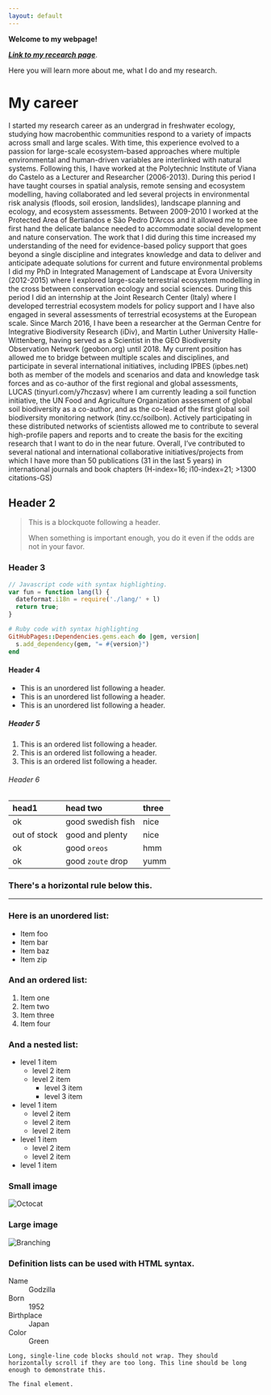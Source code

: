 ```yaml
---
layout: default
---
```


**Welcome to my webpage!**

[***Link to my recearch page***](./another-page.html).

Here you will learn more about me, what I do and my research.

# My career

  I started my research career as an undergrad in freshwater ecology, studying how macrobenthic communities respond to a variety of impacts across small and large scales. With time, this experience evolved to a passion for large-scale ecosystem-based approaches where multiple environmental and human-driven variables are interlinked with natural systems. Following this, I have worked at the Polytechnic Institute of Viana do Castelo as a Lecturer and Researcher (2006-2013). During this period I have taught courses in spatial analysis, remote sensing and ecosystem modelling, having collaborated and led several projects in environmental risk analysis (floods, soil erosion, landslides), landscape planning and ecology, and ecosystem assessments. Between 2009-2010 I worked at the Protected Area of Bertiandos e São Pedro D’Arcos and it allowed me to see first hand the delicate balance needed to accommodate social development and nature conservation. The work that I did during this time increased my understanding of the need for evidence-based policy support that goes beyond a single discipline and integrates knowledge and data to deliver and anticipate adequate solutions for current and future environmental problems I did my PhD in Integrated Management of Landscape at Évora University (2012-2015) where I explored large-scale terrestrial ecosystem modelling in the cross between conservation ecology and social sciences. During this period I did an internship at the Joint Research Center (Italy) where I developed terrestrial ecosystem models for policy support and I have also engaged in several assessments of terrestrial ecosystems at the European scale. Since March 2016, I have been a researcher at the German Centre for Integrative Biodiversity Research (iDiv), and Martin Luther University Halle-Wittenberg, having served as a Scientist in the GEO Biodiversity Observation Network (geobon.org) until 2018. My current position has allowed me to bridge between multiple scales and disciplines, and participate in several international initiatives, including IPBES (ipbes.net) both as member of the models and scenarios and data and knowledge task forces and as co-author of the first regional and global assessments, LUCAS (tinyurl.com/y7hczasv) where I am currently leading a soil function initiative, the UN Food and Agriculture Organization assessment of global soil biodiversity as a co-author, and as the co-lead of the first global soil biodiversity monitoring network (tiny.cc/soilbon). Actively participating in these distributed networks of scientists allowed me to contribute to several high-profile papers and reports and to create the basis for the exciting research that I want to do in the near future. Overall, I’ve contributed to several national and international collaborative initiatives/projects from which I have more than 50 publications (31 in the last 5 years) in international journals and book chapters (H-index=16; i10-index=21; >1300 citations-GS) 

## Header 2

> This is a blockquote following a header.
>
> When something is important enough, you do it even if the odds are not in your favor.

### Header 3

```js
// Javascript code with syntax highlighting.
var fun = function lang(l) {
  dateformat.i18n = require('./lang/' + l)
  return true;
}
```

```ruby
# Ruby code with syntax highlighting
GitHubPages::Dependencies.gems.each do |gem, version|
  s.add_dependency(gem, "= #{version}")
end
```

#### Header 4

*   This is an unordered list following a header.
*   This is an unordered list following a header.
*   This is an unordered list following a header.

##### Header 5

1.  This is an ordered list following a header.
2.  This is an ordered list following a header.
3.  This is an ordered list following a header.

###### Header 6

| head1        | head two          | three |
|:-------------|:------------------|:------|
| ok           | good swedish fish | nice  |
| out of stock | good and plenty   | nice  |
| ok           | good `oreos`      | hmm   |
| ok           | good `zoute` drop | yumm  |

### There's a horizontal rule below this.

* * *

### Here is an unordered list:

*   Item foo
*   Item bar
*   Item baz
*   Item zip

### And an ordered list:

1.  Item one
1.  Item two
1.  Item three
1.  Item four

### And a nested list:

- level 1 item
  - level 2 item
  - level 2 item
    - level 3 item
    - level 3 item
- level 1 item
  - level 2 item
  - level 2 item
  - level 2 item
- level 1 item
  - level 2 item
  - level 2 item
- level 1 item

### Small image

![Octocat](https://github.githubassets.com/images/icons/emoji/octocat.png)

### Large image

![Branching](https://guides.github.com/activities/hello-world/branching.png)


### Definition lists can be used with HTML syntax.

<dl>
<dt>Name</dt>
<dd>Godzilla</dd>
<dt>Born</dt>
<dd>1952</dd>
<dt>Birthplace</dt>
<dd>Japan</dd>
<dt>Color</dt>
<dd>Green</dd>
</dl>

```
Long, single-line code blocks should not wrap. They should horizontally scroll if they are too long. This line should be long enough to demonstrate this.
```

```
The final element.
```
